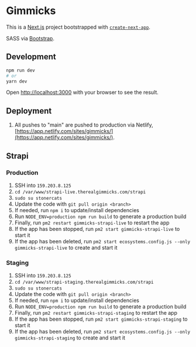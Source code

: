 # Gimmicks

This is a [Next.js](https://nextjs.org/) project bootstrapped with [`create-next-app`](https://github.com/vercel/next.js/tree/canary/packages/create-next-app).

SASS via [Bootstrap](https://getbootstrap.com/).

## Development

```bash
npm run dev
# or
yarn dev
```

Open [http://localhost:3000](http://localhost:3000) with your browser to see the result.

## Deployment

1. All pushes to "main" are pushed to production via Netlify, [https://app.netlify.com/sites/gimmicks/](https://app.netlify.com/sites/gimmicks/).

## Strapi

### Production

1. SSH into `159.203.8.125`
2. `cd /var/www/strapi-live.therealgimmicks.com/strapi`
3. `sudo su stonercats`
4. Update the code with `git pull origin <branch>`
5. If needed, run `npm i` to update/install dependencies
6. Run `NODE_ENV=production npm run build` to generate a production build
7. Finally, run `pm2 restart gimmicks-strapi-live` to restart the app
  1. If the app has been stopped, run `pm2 start gimmicks-strapi-live` to start it
  2. If the app has been deleted, run `pm2 start ecosystems.config.js --only gimmicks-strapi-live` to create and start it

### Staging

1. SSH into `159.203.8.125`
2. `cd /var/www/strapi-staging.therealgimmicks.com/strapi`
3. `sudo su stonercats`
4. Update the code with `git pull origin <branch>`
5. If needed, run `npm i` to update/install dependencies
6. Run `NODE_ENV=production npm run build` to generate a production build
7. Finally, run `pm2 restart gimmicks-strapi-staging` to restart the app
  1. If the app has been stopped, run `pm2 start gimmicks-strapi-staging` to start it
  2. If the app has been deleted, run `pm2 start ecosystems.config.js --only gimmicks-strapi-staging` to create and start it